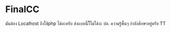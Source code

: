 # FinalCC
 
 มันต้อง Localhost ถึงใช้php ได้อะครับ ส่งเเบบนี้ใ้ไม่ได้งะ 
 ปล. ความรู้พื้นๆ กำลังศึกษาอยู่ครับ TT
